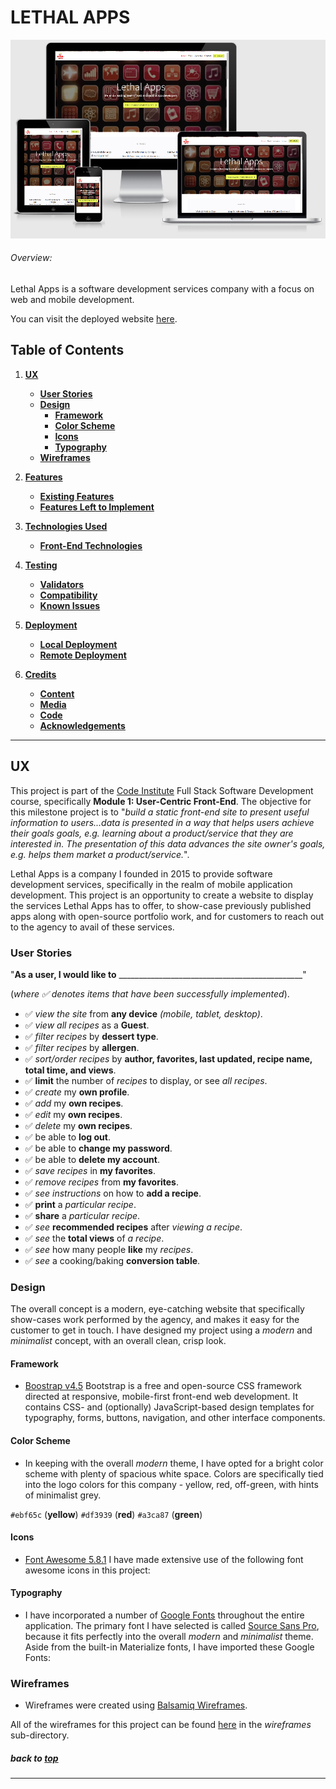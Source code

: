# LETHAL APPS

![Lethal Apps](readme-files//amiresponsive.png)

###### Overview:

Lethal Apps is a software development services company with a focus on web and mobile development.

You can visit the deployed website [here](https://leithdm.github.io/milestone-project-1/).

## Table of Contents
1. [**UX**](#ux)
    - [**User Stories**](#user-stories)
    - [**Design**](#design)
        - [**Framework**](#framework)
        - [**Color Scheme**](#color-scheme)
        - [**Icons**](#icons)
        - [**Typography**](#typography)
    - [**Wireframes**](#wireframes)

2. [**Features**](#features)
    - [**Existing Features**](#existing-features)
    - [**Features Left to Implement**](#features-left-to-implement)

3. [**Technologies Used**](#technologies-used)
    - [**Front-End Technologies**](#front-end-technologies)

4. [**Testing**](#testing)
    - [**Validators**](#validators)
    - [**Compatibility**](#compatibility)
    - [**Known Issues**](#known-issues)

5. [**Deployment**](#deployment)
    - [**Local Deployment**](#local-deployment)
    - [**Remote Deployment**](#remote-deployment)

6. [**Credits**](#credits)
    - [**Content**](#content)
    - [**Media**](#media)
    - [**Code**](#code)
    - [**Acknowledgements**](#acknowledgements)

---

## UX

This project is part of the [Code Institute](https://codeinstitute.net/) Full Stack Software Development course, specifically **Module 1: User-Centric Front-End**. The objective for this milestone project is to "*build a static front-end site to present useful information to users...data is presented in a way that helps users achieve their goals goals, e.g. learning about a product/service that they are interested in. The presentation of this data advances the site owner's goals, e.g. helps them market a product/service.*".

Lethal Apps is a company I founded in 2015 to provide software development services, specifically in the realm of mobile application development. This project is an opportunity to create a website to display the services Lethal Apps has to offer, to show-case previously published apps along with open-source portfolio work, and for customers to reach out to the agency to avail of these services. 

### User Stories

"**__As a user, I would like to__** ______________________________________________"

(*where :white_check_mark: denotes items that have been successfully implemented*).

- :white_check_mark: *view the site* from **any device** *(mobile, tablet, desktop)*.
- :white_check_mark: *view all recipes* as a **Guest**.
- :white_check_mark: *filter recipes* by **dessert type**.
- :white_check_mark: *filter recipes* by **allergen**.
- :white_check_mark: *sort/order recipes* by **author, favorites, last updated, recipe name, total time, and views**.
- :white_check_mark: **limit** the number of *recipes* to display, or see *all recipes*.
- :white_check_mark: *create* my **own profile**.
- :white_check_mark: *add* my **own recipes**.
- :white_check_mark: *edit* my **own recipes**.
- :white_check_mark: *delete* my **own recipes**.
- :white_check_mark: be able to **log out**.
- :white_check_mark: be able to **change my password**.
- :white_check_mark: be able to **delete my account**.
- :white_check_mark: *save recipes* in **my favorites**.
- :white_check_mark: *remove recipes* from **my favorites**.
- :white_check_mark: *see instructions* on how to **add a recipe**.
- :white_check_mark: **print** a *particular recipe*.
- :white_check_mark: **share** a *particular recipe*.
- :white_check_mark: *see* **recommended recipes** after *viewing a recipe*.
- :white_check_mark: *see* the **total views** of *a recipe*.
- :white_check_mark: *see* how many people **like** my *recipes*.
- :white_check_mark: *see* a cooking/baking **conversion table**.

### Design

The overall concept is a modern, eye-catching website that specifically show-cases work performed by the agency, and makes it easy for the customer to get in touch. I have designed my project using a *modern* and *minimalist* concept, with an overall clean, crisp look.

#### Framework

- [Boostrap v4.5](https://getbootstrap.com/)
Bootstrap is a free and open-source CSS framework directed at responsive, mobile-first front-end web development. It contains CSS- and (optionally) JavaScript-based design templates for typography, forms, buttons, navigation, and other interface components.

#### Color Scheme

- In keeping with the overall *modern* theme, I have opted for a bright color scheme with plenty of spacious white space. Colors are specifically tied into the logo colors for this company - yellow, red, off-green, with hints of minimalist grey. 

`#ebf65c` (**yellow**)
`#df3939` (**red**)
`#a3ca87` (**green**)

#### Icons

- [Font Awesome 5.8.1](https://fontawesome.com/)
I have made extensive use of the following font awesome icons in this project: 

#### Typography

- I have incorporated a number of [Google Fonts](https://fonts.google.com/) throughout the entire application. The primary font I have selected is called [Source Sans Pro](https://fonts.google.com/specimen/Source+Sans+Pro?query=source+sans+pro), because it fits perfectly into the overall *modern* and *minimalist* theme. Aside from the built-in Materialize fonts, I have imported these Google Fonts:

### Wireframes

- Wireframes were created using [Balsamiq Wireframes](https://balsamiq.com/).

All of the wireframes for this project can be found [here](https://github.com/leithdm/milestone-project-1/tree/master/assets/wireframes) in the *wireframes* sub-directory.

##### back to [top](#table-of-contents)

---
